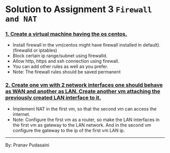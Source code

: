 # Solution to Assignment 3 `Firewall and NAT`


### <a href="/Solution.md#1-create-a-virtual-machine-having-the-os-centos"> 1. Create a virtual machine having the os centos. </a>

* Install firewall in the vm(centos might have firewall installed in default).(firewalld or iptables)
* Block certain ip range/subnet using firewalld.
* Allow http, https and ssh connection using firewall.
* You can add other rules as well as you prefer.
* Note: The firewall rules should be saved permanent
<a></a>

### <a href="/Solution.md#1-create-a-virtual-machine-having-the-os-centos"> 2. Create one vm with 2 network interfaces one should behave as WAN and another as LAN. Create another vm attaching the previously created LAN interface to it. </a> 
* Implement NAT in the first vm, so that the second vm can access the internet.
* Note: Configure the first vm as a router, so make the LAN interfaces in the first vm as gateway to the LAN network. And in the second vm configure the gateway to the ip of the first vm LAN ip.

---

By: Pranav Pudasaini
